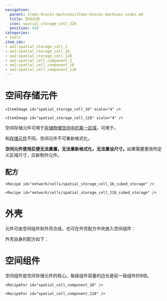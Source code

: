 ```yaml
---
navigation:
  parent: items-blocks-machines/items-blocks-machines-index.md
  title: 空间元件
  icon: spatial_storage_cell_128
  position: 410
categories:
- tools
item_ids:
- ae2:spatial_storage_cell_2
- ae2:spatial_storage_cell_16
- ae2:spatial_storage_cell_128
- ae2:spatial_cell_component_2
- ae2:spatial_cell_component_16
- ae2:spatial_cell_component_128
---
```


# 空间存储元件

  <Row>
    <ItemImage id="spatial_storage_cell_2" scale="4" />

    <ItemImage id="spatial_storage_cell_16" scale="4" />

    <ItemImage id="spatial_storage_cell_128" scale="4" />
  </Row>

空间存储元件可用于[存储物理空间中的某一区域](../ae2-mechanics/spatial-io.md)。可用于<ItemLink id="spatial_io_port" />。

和[存储元件](storage_cells.md)不同，空间元件不可重新格式化。

**空间元件使用后便无法重置，无法重新格式化，无法重设尺寸。**&zwnj;如果需要更改所定义区域尺寸，应新制作元件。


## 配方

  <Row>
    <Recipe id="network/cells/spatial_storage_cell_2_cubed_storage" />

    <Recipe id="network/cells/spatial_storage_cell_16_cubed_storage" />

    <Recipe id="network/cells/spatial_storage_cell_128_cubed_storage" />
  </Row>

# 外壳

元件可由空间组件和外壳合成，也可在外壳配方中央放入空间组件：

<Row>
  <Recipe id="network/cells/spatial_storage_cell_2_cubed" />

  <Recipe id="network/cells/spatial_storage_cell_2_cubed_storage" />
</Row>

外壳自身的配方如下：

  <RecipeFor id="item_cell_housing" />

# 空间组件

空间组件是空间存储元件的核心。每级组件容量的边长是前一级组件的8倍。

  <Row>
    <RecipeFor id="spatial_cell_component_2" />

    <RecipeFor id="spatial_cell_component_16" />

    <RecipeFor id="spatial_cell_component_128" />
  </Row>